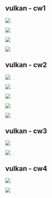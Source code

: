 ## vulkan - cw1 

![](/image/cw11.png)

![](/image/cw12.png)

![](/image/cw13.png)

![](/image/cw14.png)

## vulkan - cw2 

![](/image/cw21.png)

![](/image/cw22.png)

![](/image/cw23.png)

![](/image/cw24.png)

![](/image/cw25.png)

## vulkan - cw3

![](/image/cw31.png)

![](/image/cw32.png)

## vulkan - cw4

![](/image/cw41.png)

![](/image/cw42.png)
